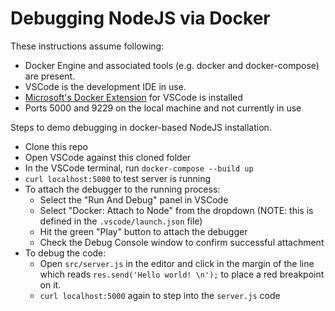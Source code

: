 # Debugging NodeJS via Docker

These instructions assume following:
- Docker Engine and associated tools (e.g. docker and docker-compose) are present.
- VSCode is the development IDE in use.
- [Microsoft's Docker Extension](https://github.com/microsoft/vscode-docker) for VSCode is installed
- Ports 5000 and 9229 on the local machine and not currently in use

Steps to demo debugging in docker-based NodeJS installation.
- Clone this repo
- Open VSCode against this cloned folder
- In the VSCode terminal, run `docker-compose --build up`
- `curl localhost:5000` to test server is running
- To attach the debugger to the running process:
  - Select the "Run And Debug" panel in VSCode
  - Select "Docker: Attach to Node" from the dropdown (NOTE: this is defined in the `.vscode/launch.json` file)
  - Hit the green "Play" button to attach the debugger
  - Check the Debug Console window to confirm successful attachment
- To debug the code:
  - Open `src/server.js` in the editor and click in the margin of the line which reads `res.send('Hello world! \n');` to place a red breakpoint on it.
  - `curl localhost:5000` again to step into the `server.js` code
